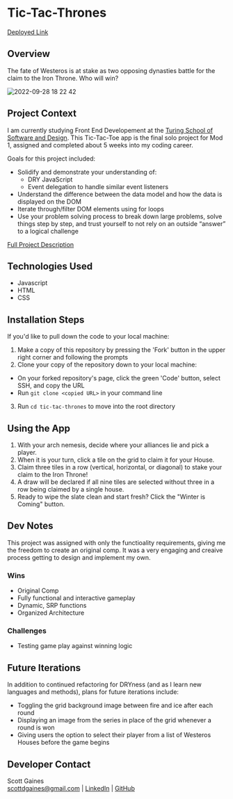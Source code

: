 # Tic-Tac-Thrones

[Deployed Link](https://scottdgaines.github.io/tic-tac-thrones/)

## Overview

The fate of Westeros is at stake as two opposing dynasties battle for the claim to the Iron Throne. Who will win?

![2022-09-28 18 22 42](https://user-images.githubusercontent.com/103966650/192911489-84f566ca-7537-41cc-ab60-f5dfeb532302.gif)

## Project Context
I am currently studying Front End Developement at the [Turing School of Software and Design](https://turing.edu/). This Tic-Tac-Toe app is the final solo project for Mod 1, assigned and completed about 5 weeks into my coding career.

Goals for this project included:

- Solidify and demonstrate your understanding of:
  - DRY JavaScript
  - Event delegation to handle similar event listeners
- Understand the difference between the data model and how the data is displayed on the DOM
- Iterate through/filter DOM elements using for loops
- Use your problem solving process to break down large problems, solve things step by step, and trust yourself to not rely on an outside “answer” to a logical challenge

[Full Project Description](https://frontend.turing.edu/projects/module-1/tic-tac-toe-solo-v2.html)

## Technologies Used
- Javascript
- HTML
- CSS

## Installation Steps

If you'd like to pull down the code to your local machine:

1. Make a copy of this repository by pressing the 'Fork' button in the upper right corner and following the prompts
2. Clone your copy of the repository down to your local machine:
  - On your forked repository's page, click the green 'Code' button, select SSH, and copy the URL
  - Run `git clone <copied URL>` in your command line
3. Run `cd tic-tac-thrones` to move into the root directory


## Using the App

1. With your arch nemesis, decide where your alliances lie and pick a player.
2. When it is your turn, click a tile on the grid to claim it for your House.
3. Claim three tiles in a row (vertical, horizontal, or diagonal) to stake your claim to the Iron Throne!
4. A draw will be declared if all nine tiles are selected without three in a row being claimed by a single house.
5. Ready to wipe the slate clean and start fresh? Click the "Winter is Coming" button.

## Dev Notes
This project was assigned with only the functioality requirements, giving me the freedom to create an original comp. It was a very engaging and creaive process getting to design and implement my own.

### Wins
- Original Comp
- Fully functional and interactive gameplay
- Dynamic, SRP functions
- Organized Architecture

### Challenges
- Testing game play against winning logic

## Future Iterations
In addition to continued refactoring for DRYness (and as I learn new languages and methods), plans for future iterations include:
  * Toggling the grid background image between fire and ice after each round
  * Displaying an image from the series in place of the grid whenever a round is won
  * Giving users the option to select their player from a list of Westeros Houses before the game begins

## Developer Contact
Scott Gaines <br>
scottdgaines@gmail.com | [LinkedIn](www.linkedin.com/in/scottdgainesfe) | [GitHub](https://github.com/scottdgaines)




